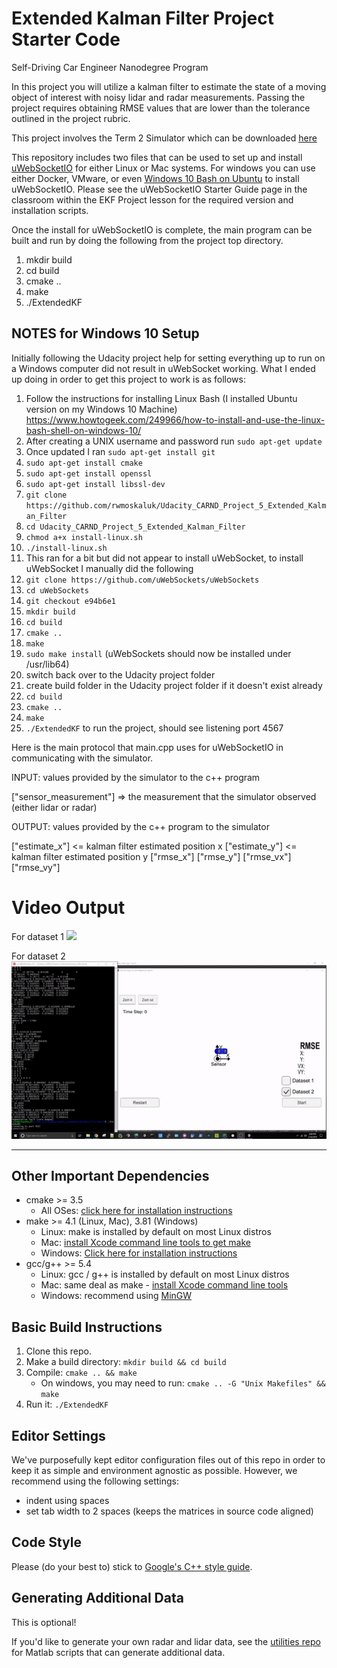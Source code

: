 # Extended Kalman Filter Project Starter Code
Self-Driving Car Engineer Nanodegree Program

In this project you will utilize a kalman filter to estimate the state of a moving object of interest with noisy lidar and radar measurements. Passing the project requires obtaining RMSE values that are lower than the tolerance outlined in the project rubric. 

This project involves the Term 2 Simulator which can be downloaded [here](https://github.com/udacity/self-driving-car-sim/releases)

This repository includes two files that can be used to set up and install [uWebSocketIO](https://github.com/uWebSockets/uWebSockets) for either Linux or Mac systems. For windows you can use either Docker, VMware, or even [Windows 10 Bash on Ubuntu](https://www.howtogeek.com/249966/how-to-install-and-use-the-linux-bash-shell-on-windows-10/) to install uWebSocketIO. Please see the uWebSocketIO Starter Guide page in the classroom within the EKF Project lesson for the required version and installation scripts.

Once the install for uWebSocketIO is complete, the main program can be built and run by doing the following from the project top directory.

1. mkdir build
2. cd build
3. cmake ..
4. make
5. ./ExtendedKF

NOTES for Windows 10 Setup
---
Initially following the Udacity project help for setting everything up to run on a Windows computer did not result in uWebSocket working.  What I ended up doing in order to get this project to work is as follows:

1) Follow the instructions for installing Linux Bash (I installed Ubuntu version on my Windows 10 Machine)
https://www.howtogeek.com/249966/how-to-install-and-use-the-linux-bash-shell-on-windows-10/
2) After creating a UNIX username and password run `sudo apt-get update`
3) Once updated I ran `sudo apt-get install git`
4) `sudo apt-get install cmake`
5) `sudo apt-get install openssl`
6) `sudo apt-get install libssl-dev`
7) `git clone https://github.com/rwmoskaluk/Udacity_CARND_Project_5_Extended_Kalman_Filter`
8) `cd Udacity_CARND_Project_5_Extended_Kalman_Filter`
9) `chmod a+x install-linux.sh`
10) `./install-linux.sh`
11) This ran for a bit but did not appear to install uWebSocket, to install uWebSocket I manually did the following
12) `git clone https://github.com/uWebSockets/uWebSockets `
13) `cd uWebSockets `
14) `git checkout e94b6e1`
15) `mkdir build`
16) `cd build`
17) `cmake ..`
18) `make`
19) `sudo make install` (uWebSockets should now be installed under /usr/lib64)
20) switch back over to the Udacity project folder
21) create build folder in the Udacity project folder if it doesn't exist already
22) `cd build`
23) `cmake ..`
24) `make`
25) `./ExtendedKF` to run the project, should see listening port 4567

Here is the main protocol that main.cpp uses for uWebSocketIO in communicating with the simulator.


INPUT: values provided by the simulator to the c++ program

["sensor_measurement"] => the measurement that the simulator observed (either lidar or radar)


OUTPUT: values provided by the c++ program to the simulator

["estimate_x"] <= kalman filter estimated position x
["estimate_y"] <= kalman filter estimated position y
["rmse_x"]
["rmse_y"]
["rmse_vx"]
["rmse_vy"]

# Video Output
For dataset 1
<img src="video_output/dataset_1.gif?raw=true" width="720px">

For dataset 2
<img src="video_output/dataset_2.gif?raw=true" width="720px">


---

## Other Important Dependencies

* cmake >= 3.5
  * All OSes: [click here for installation instructions](https://cmake.org/install/)
* make >= 4.1 (Linux, Mac), 3.81 (Windows)
  * Linux: make is installed by default on most Linux distros
  * Mac: [install Xcode command line tools to get make](https://developer.apple.com/xcode/features/)
  * Windows: [Click here for installation instructions](http://gnuwin32.sourceforge.net/packages/make.htm)
* gcc/g++ >= 5.4
  * Linux: gcc / g++ is installed by default on most Linux distros
  * Mac: same deal as make - [install Xcode command line tools](https://developer.apple.com/xcode/features/)
  * Windows: recommend using [MinGW](http://www.mingw.org/)

## Basic Build Instructions

1. Clone this repo.
2. Make a build directory: `mkdir build && cd build`
3. Compile: `cmake .. && make` 
   * On windows, you may need to run: `cmake .. -G "Unix Makefiles" && make`
4. Run it: `./ExtendedKF `

## Editor Settings

We've purposefully kept editor configuration files out of this repo in order to
keep it as simple and environment agnostic as possible. However, we recommend
using the following settings:

* indent using spaces
* set tab width to 2 spaces (keeps the matrices in source code aligned)

## Code Style

Please (do your best to) stick to [Google's C++ style guide](https://google.github.io/styleguide/cppguide.html).

## Generating Additional Data

This is optional!

If you'd like to generate your own radar and lidar data, see the
[utilities repo](https://github.com/udacity/CarND-Mercedes-SF-Utilities) for
Matlab scripts that can generate additional data.

